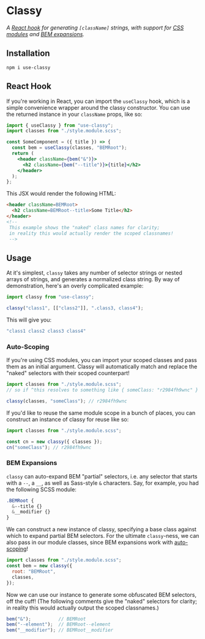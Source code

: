 Classy
===
*A [React hook](#react-hook) for generating `[className]` strings, with support for [CSS modules](#auto-scoping) and [BEM expansions](#bem-expansions).*

## Installation

```shell
npm i use-classy
```

## React Hook

If you're working in React, you can import the `useClassy` hook, which is a simple convenience wrapper around the classy constructor. You can use the returned instance in your `className` props, like so:

```jsx
import { useClassy } from "use-classy";
import classes from "./style.module.scss";

const SomeComponent = ({ title }) => {
  const bem = useClassy(classes, "BEMRoot");
  return (
    <header className={bem("&")}>
      <h2 className={bem("--title")}>{title}</h2>
    </header>
  );
};
```

This JSX would render the following HTML:

```html
<header className=BEMRoot>
  <h2 className=BEMRoot--title>Some Title</h2>
</header>
<!--
 This example shows the "naked" class names for clarity;
 in reality this would actually render the scoped classnames!
 -->
```

## Usage

At it's simplest, `classy` takes any number of selector strings or nested arrays of strings, and generates a normalized class string. By way of demonstration, here's an overly complicated example:

```js
import classy from "use-classy";

classy("class1", [["class2"]], ".class3, class4");
```

This will give you:

```js
"class1 class2 class3 class4"
```

### Auto-Scoping

If you're using CSS modules, you can import your scoped classes and pass them as an initial argument. Classy will automatically match and replace the "naked" selectors with their scoped counterpart!

```js
import classes from "./style.module.scss";
// so if ^this resolves to something like { someClass: "r2984fh9wnc" }

classy(classes, "someClass"); // r2984fh9wnc
```

If you'd like to reuse the same module scope in a bunch of places, you can construct an instance of classy for reuse like so:

```js
import classes from "./style.module.scss";

const cn = new classy({ classes });
cn("someClass"); // r2984fh9wnc
```

### BEM Expansions

`classy` can auto-expand BEM "partial" selectors, i.e. any selector that starts with a `--`, a `__`, as well as Sass-style `&` characters. Say, for example, you had the following SCSS module:

```scss
.BEMRoot {
  &--title {}
  &__modifier {}
}
```

We can construct a new instance of classy, specifying a base class against which to expand partial BEM selectors. For the ultimate `classy`-ness, we can also pass in our module classes, since BEM expansions work with [auto-scoping](#auto-scoping)!

```js
import classes from "./style.module.scss";
const bem = new classy({
  root: "BEMRoot",
  classes,
});
```

Now we can use our instance to generate some obfuscated BEM selectors, off the cuff! (The following comments give the "naked" selectors for clarity; in reality this would actually output the scoped classnames.)

```js
bem("&");          // BEMRoot
bem("--element");  // BEMRoot--element
bem("__modifier"); // BEMRoot__modifier
```
